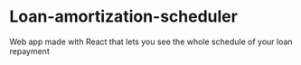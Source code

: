 # Loan-amortization-scheduler
 Web app made with React that lets you see the whole schedule of your loan repayment
